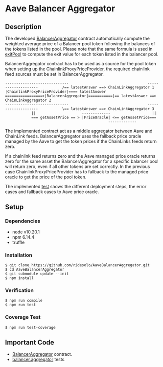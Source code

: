 # Aave Balancer Aggregator

## Description

The developed [BalancerAggregator](https://github.com/RideSolo/AaveBalancerAggregator/blob/master/contracts/BalancerAggregator.sol) contract automatically compute the weighted average price of a Balancer pool token following the balances of the tokens listed in the pool. Please note that the same formula is used in [exitPool](https://github.com/balancer-labs/balancer-core/blob/f4ed5d65362a8d6cec21662fb6eae233b0babc1f/contracts/BPool.sol#L392) to compute the exit value for each token listed in the balancer pool.

BalancerAggregator contract has to be used as a source for the pool token when setting up the ChainlinkProxyPriceProvider, the required chainlink feed sources must be set in BalancerAggregator.

```
-----------------------------                                    --------------------           /== latestAnswer ==> ChainLinkAggregator 1   
|ChainlinkProxyPriceProvider|==== latestAnswer =================>|BalancerAggregator|===========|== latestAnswer ==> ChainLinkAggregator 2   
-----------------------------                                    --------------------           \== latestAnswer ==> ChainLinkAggregator 3   
			||                     -------------                   ||
			=== getAssetPrice == > |PriceOracle| <== getAssetPrice===
                                               -------------
```

The implemented contract act as a middle aggregator between Aave and ChainLink feeds. BalancerAggregator uses the fallback price oracle managed by the Aave to get the token prices if the ChainLinks feeds return zero. 

If a chainlink feed returns zero and the Aave managed price oracle returns zero for the same asset the BalancerAggregator for a specific balancer pool will return zero, even if all other tokens are set correctly. In the previous case ChainlinkProxyPriceProvider has to fallback to the managed price oracle to get the price of the pool token.

The implemented [test](https://github.com/RideSolo/AaveBalancerAggregator/blob/master/test/balancer.aggregator.test.js) shows the different deployment steps, the error cases and fallback cases to Aave price oracle. 

## Setup

### Dependencies

* node v10.20.1
* npm 6.14.4
* truffle

### Installation

```console
$ git clone https://github.com/ridesolo/AaveBalancerAggregator.git
$ cd AaveBalancerAggregator
$ git submodule update --init
$ npm install
```
### Verification

```console
$ npm run compile
$ npm run test 
```

### Coverage Test

```console
$ npm run test-coverage
```

## Important Code

- [BalancerAggregator](https://github.com/RideSolo/AaveBalancerAggregator/blob/master/contracts/BalancerAggregator.sol) contract.
- [balancer.aggregator](https://github.com/RideSolo/AaveBalancerAggregator/blob/master/test/balancer.aggregator.test.js) tests.
